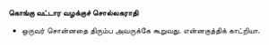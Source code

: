 **கொங்கு வட்டார வழக்குச் சொல்லகராதி**
- ஒருவர் சொன்னதை திரும்ப அவருக்கே கூறுவது. என்னகுத்திக் காட்றியா.

